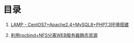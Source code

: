 # 目录

1. [LAMP - CentOS7+Apache2.4+MySQL8+PHP7.3环境搭建](https://github.com/netwolf103/notes/blob/master/技术/CentOS7-Apache2.4-MySQL8-PHP7.3.md) 

2. [利用rpcbind+NFS分离WEB服务器静态资源](https://github.com/netwolf103/notes/blob/master/技术/利用rpcbind+NFS分离WEB服务器静态资源.md) 